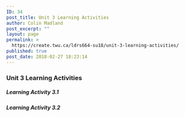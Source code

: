 ```yaml
---
ID: 34
post_title: Unit 3 Learning Activities
author: Colin Madland
post_excerpt: ""
layout: page
permalink: >
  https://create.twu.ca/ldrs664-su18/unit-3-learning-activities/
published: true
post_date: 2018-02-27 18:23:14
---
```

### Unit 3 Learning Activities

##### Learning Activity 3.1

##### Learning Activity 3.2